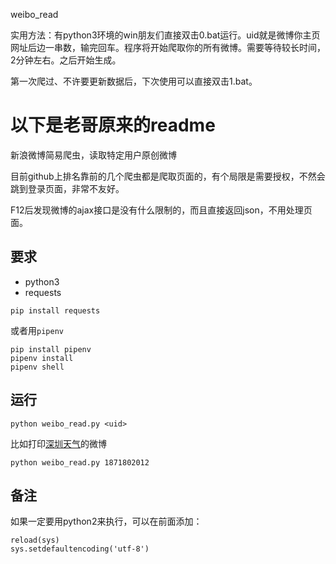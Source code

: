 weibo_read

实用方法：有python3环境的win朋友们直接双击0.bat运行。uid就是微博你主页网址后边一串数，输完回车。程序将开始爬取你的所有微博。需要等待较长时间，2分钟左右。之后开始生成。

第一次爬过、不许要更新数据后，下次使用可以直接双击1.bat。

以下是老哥原来的readme
====

新浪微博简易爬虫，读取特定用户原创微博

目前github上排名靠前的几个爬虫都是爬取页面的，有个局限是需要授权，不然会跳到登录页面，非常不友好。

F12后发现微博的ajax接口是没有什么限制的，而且直接返回json，不用处理页面。

## 要求

+ python3
+ requests

```shell
pip install requests
```

或者用`pipenv`

```shell
pip install pipenv
pipenv install
pipenv shell
```

## 运行

```shell
python weibo_read.py <uid>
```

比如打印[深圳天气](https://weibo.com/szmb)的微博

```shell
python weibo_read.py 1871802012
```

## 备注

如果一定要用python2来执行，可以在前面添加：

```shell
reload(sys)
sys.setdefaultencoding('utf-8')
```
